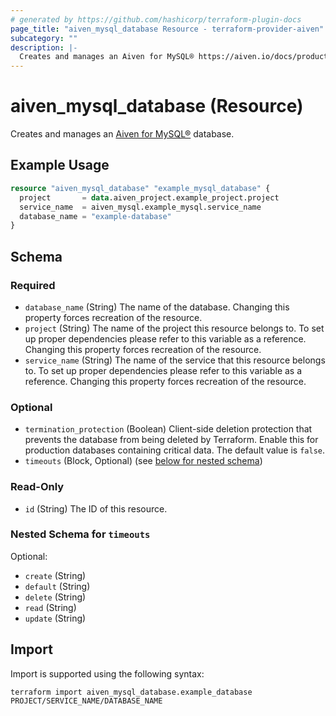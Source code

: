 ```yaml
---
# generated by https://github.com/hashicorp/terraform-plugin-docs
page_title: "aiven_mysql_database Resource - terraform-provider-aiven"
subcategory: ""
description: |-
  Creates and manages an Aiven for MySQL® https://aiven.io/docs/products/mysql database.
---
```


# aiven_mysql_database (Resource)

Creates and manages an [Aiven for MySQL®](https://aiven.io/docs/products/mysql) database.

## Example Usage

```terraform
resource "aiven_mysql_database" "example_mysql_database" {
  project       = data.aiven_project.example_project.project
  service_name  = aiven_mysql.example_mysql.service_name
  database_name = "example-database"
}
```

<!-- schema generated by tfplugindocs -->
## Schema

### Required

- `database_name` (String) The name of the database. Changing this property forces recreation of the resource.
- `project` (String) The name of the project this resource belongs to. To set up proper dependencies please refer to this variable as a reference. Changing this property forces recreation of the resource.
- `service_name` (String) The name of the service that this resource belongs to. To set up proper dependencies please refer to this variable as a reference. Changing this property forces recreation of the resource.

### Optional

- `termination_protection` (Boolean) Client-side deletion protection that prevents the database from being deleted by Terraform. Enable this for production databases containing critical data. The default value is `false`.
- `timeouts` (Block, Optional) (see [below for nested schema](#nestedblock--timeouts))

### Read-Only

- `id` (String) The ID of this resource.

<a id="nestedblock--timeouts"></a>
### Nested Schema for `timeouts`

Optional:

- `create` (String)
- `default` (String)
- `delete` (String)
- `read` (String)
- `update` (String)

## Import

Import is supported using the following syntax:

```shell
terraform import aiven_mysql_database.example_database PROJECT/SERVICE_NAME/DATABASE_NAME
```

